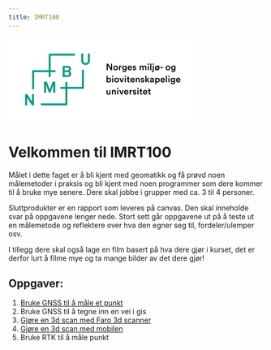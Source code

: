 ```yaml
---
title: IMRT100
---
```

![](bilder/nmbu.svg)

# Velkommen til IMRT100
Målet i dette faget er å bli kjent med geomatikk og få prøvd noen målemetoder i praksis og bli kjent med noen programmer som dere kommer til å bruke mye senere. Dere skal jobbe i grupper med ca. 3 til 4 personer.

Sluttprodukter er en rapport som leveres på canvas. Den skal inneholde svar på oppgavene lenger nede. Stort sett går oppgavene ut på å teste ut en målemetode og reflektere over hva den egner seg til, fordeler/ulemper osv.

I tillegg dere skal også lage en film basert på hva dere gjør i kurset, det er derfor lurt å filme mye og ta mange bilder av det dere gjør!


## Oppgaver:
1. [Bruke GNSS til å måle et punkt](oppgaver/statisk_gnss.html)
2. Bruke GNSS til å tegne inn en vei i gis
3. [Gjøre en 3d scan med Faro 3d scanner](oppgaver/3d_scan_proff.html)
4. [Gjøre en 3d scan med mobilen](oppgaver/3d_scan_mobil.html)
5. Bruke RTK til å måle punkt

